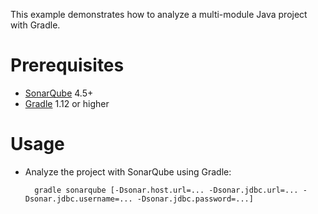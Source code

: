 This example demonstrates how to analyze a multi-module Java project with Gradle.

Prerequisites
=============
* [SonarQube](http://www.sonarsource.org/downloads/) 4.5+
* [Gradle](http://www.gradle.org/) 1.12 or higher

Usage
=====
* Analyze the project with SonarQube using Gradle:

        gradle sonarqube [-Dsonar.host.url=... -Dsonar.jdbc.url=... -Dsonar.jdbc.username=... -Dsonar.jdbc.password=...]

